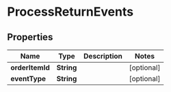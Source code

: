 
# ProcessReturnEvents

## Properties
Name | Type | Description | Notes
------------ | ------------- | ------------- | -------------
**orderItemId** | **String** |  |  [optional]
**eventType** | **String** |  |  [optional]



